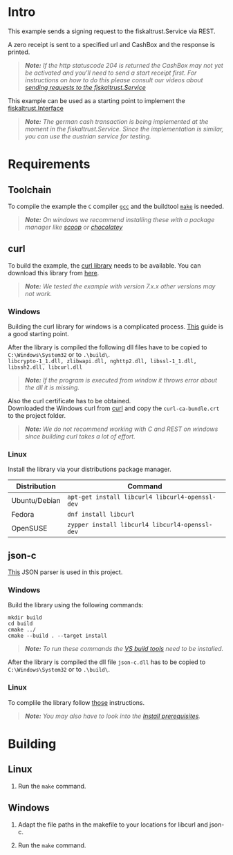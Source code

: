 # Intro

This example sends a signing request to the fiskaltrust.Service via REST.

A zero receipt is sent to a specified url and CashBox and the response is printed.

> _**Note:** If the http statuscode 204 is returned the CashBox may not yet be activated and you'll need to send a start receipt first. For instructions on how to do this please consult our videos about [sending requests to the fiskaltrust.Service](https://www.youtube.com/playlist?list=PL9QFfhi6nFj94kZBTxxL3kyar2Q7yTejU)_

This example can be used as a starting point to implement the [fiskaltrust.Interface](https://github.com/fiskaltrust/interface-doc)

> _**Note:** The german cash transaction is being implemented at the moment in the fiskaltrust.Service. Since the implementation is similar, you can use the austrian service for testing._

# Requirements

## Toolchain

To compile the example the `C` compiler [`gcc`](https://gcc.gnu.org/install/) and the buildtool [`make`](https://www.gnu.org/software/make/) is needed.

> _**Note:** On windows we recommend installing these with a package manager like [scoop](https://scoop.sh/) or [chocolatey](https://chocolatey.org/)_

## curl

To build the example, the [curl library](https://curl.haxx.se/libcurl/) needs to be available. You can download this library from [here](https://curl.haxx.se/download.html).

> _**Note:** We tested the example with version 7.x.x other versions may not work._

### Windows

Building the curl library for windows is a complicated process. [This](https://albertino80.github.io/building.html) guide is a good starting point.

After the library is compiled the following dll files have to be copied to `C:\Windows\System32` or to `.\build\`.<br>`libcrypto-1_1.dll, zlibwapi.dll, nghttp2.dll, libssl-1_1.dll, libssh2.dll, libcurl.dll`

> _**Note:** If the program is executed from window it throws error about the dll it is missing._

Also the curl certificate has to be obtained.<br> Downloaded the Windows curl from [curl](https://curl.haxx.se/windows/) and copy the `curl-ca-bundle.crt` to the project folder.

> _**Note:** We do not recommend working with C and REST on windows since building curl takes a lot of effort._

### Linux

Install the library via your distributions package manager.

| Distribution  | Command                    |
|---------------|----------------------------|
| Ubuntu/Debian | `apt-get install libcurl4 libcurl4-openssl-dev` |
| Fedora        | `dnf install libcurl`                           |
| OpenSUSE      | `zypper install libcurl4 libcurl4-openssl-dev`  |

## json-c

[This](https://github.com/json-c/json-c) JSON parser is used in this project.

### Windows

Build the library using the following commands:

```
mkdir build
cd build
cmake ../
cmake --build . --target install
```

> _**Note:** To run these commands the [VS build tools](https://aka.ms/buildtools) need to be installed._

After the library is compiled the dll file `json-c.dll` has to be copied to `C:\Windows\System32` or to `.\build\`.

### Linux

To complile the library follow [those](https://github.com/json-c/json-c#build-instructions) instructions.

> _**Note:** You may also have to look into the [Install prerequisites](https://github.com/json-c/json-c#install-prerequisites-)._

# Building

## Linux

  1. Run the `make` command.

## Windows

  1. Adapt the file paths in the makefile to your locations for libcurl and json-c.

  2. Run the `make` command.
